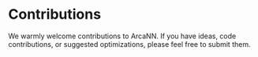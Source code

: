 # Contributions 

We warmly welcome contributions to ArcaNN. If you have ideas, code contributions, or suggested optimizations, please feel free to submit them.
